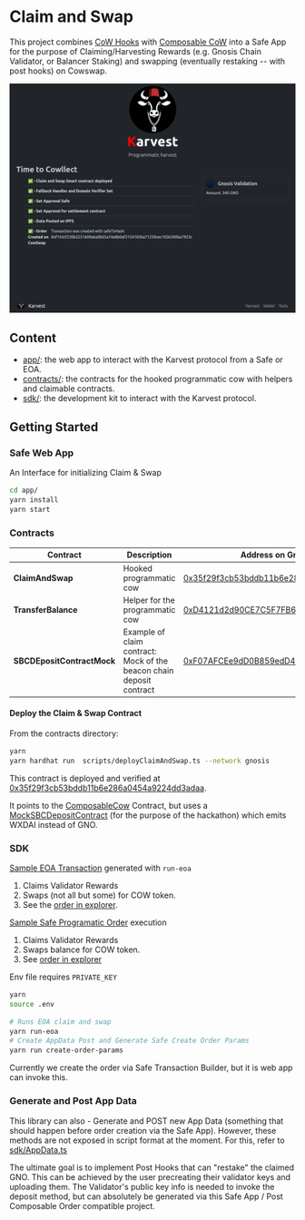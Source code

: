 # Claim and Swap

This project combines [CoW Hooks](https://beta.docs.cow.fi/cow-protocol/reference/contracts/periphery/hooks-trampoline) with [Composable CoW](https://github.com/cowprotocol/composable-cow) into a Safe App for the purpose of Claiming/Harvesting Rewards (e.g. Gnosis Chain Validator, or Balancer Staking) and swapping (eventually restaking -- with post hooks) on Cowswap.

![Screenshot](./docs/screenshot1.png)

## Content

- [app/](./app/): the web app to interact with the Karvest protocol from a Safe or EOA.
- [contracts/](./contracts/): the contracts for the hooked programmatic cow with helpers and claimable contracts.
- [sdk/](./sdk/): the development kit to interact with the Karvest protocol.

## Getting Started

### Safe Web App
An Interface for initializing Claim & Swap

```sh
cd app/
yarn install
yarn start
```

### Contracts

| Contract | Description | Address on Gnosis Chain |
| --- | --- | --- |
| **ClaimAndSwap** | Hooked programmatic cow | [0x35f29f3cb53bddb11b6e286a0454a9224dd3adaa](https://gnosisscan.io/address/0x35f29f3cb53bddb11b6e286a0454a9224dd3adaa#code) |
| **TransferBalance** | Helper for the programmatic cow | [0xD4121d2d90CE7C5F7FB66c4E96815fc377481635](https://gnosisscan.io/address/0xD4121d2d90CE7C5F7FB66c4E96815fc377481635#code)
| **SBCDEpositContractMock** | Example of claim contract: </br> Mock of the beacon chain deposit contract | [0xF07AFCEe9dD0B859edD41603A3D725b70086fEF6](https://gnosisscan.io/address/0xF07AFCEe9dD0B859edD41603A3D725b70086fEF6#code) |

#### Deploy the Claim & Swap Contract

From the contracts directory:

```sh
yarn
yarn hardhat run  scripts/deployClaimAndSwap.ts --network gnosis
```

This contract is deployed and verified at [0x35f29f3cb53bddb11b6e286a0454a9224dd3adaa](https://gnosisscan.io/address/0x35f29f3cb53bddb11b6e286a0454a9224dd3adaa#code). 

It points to the [ComposableCow](https://gnosisscan.io/address/0xfdafc9d1902f4e0b84f65f49f244b32b31013b74) Contract, but uses a [MockSBCDepositContract](https://gnosisscan.io/address/0xf07afcee9dd0b859edd41603a3d725b70086fef6) (for the purpose of the hackathon) which emits WXDAI instead of GNO.

### SDK

[Sample EOA Transaction](https://gnosisscan.io/tx/0xadacb7d0862c0f4f341edcfb4ab9746995ef609bb543cbfbccba62b7ef29824a) generated with `run-eoa`
1. Claims Validator Rewards
2. Swaps (not all but some) for COW token.
3. See the [order in explorer](https://explorer.cow.fi/gc/orders/0xf607a7dff5adf19906db638ebaba314444ba532877548590d4011e5adff628ab7f01d9b227593e033bf8d6fc86e634d27aa855686558d70b?tab=overview).

[Sample Safe Programatic Order](https://gnosisscan.io/tx/0xec82ae8b1661ee357ae36cad487b45e9655fe9310a692f9376bd4c9b3121793f) execution 
1. Claims Validator Rewards
2. Swaps balance for COW token.
3. See [order in explorer](https://explorer.cow.fi/gc/orders/0xb6beda062432020b8f839a197c334752889d95d5a80daf6f16061c93ac992a09608acd7d1c01439b351fefaff7636a136af3da816589bcc6?tab=overview)


Env file requires `PRIVATE_KEY`

```sh
yarn
source .env
```

```sh
# Runs EOA claim and swap
yarn run-eoa
# Create AppData Post and Generate Safe Create Order Params
yarn run create-order-params
```

Currently we create the order via Safe Transaction Builder, but it is web app can invoke this.

### Generate and Post App Data

This library can also - Generate and POST new App Data (something that should happen before order creation via the Safe App). However, these methods are not exposed in script format at the moment. For this, refer to [sdk/AppData.ts](./sdk/src/appData.ts)


The ultimate goal is to implement Post Hooks that can "restake" the claimed GNO. This can be achieved by the user precreating their validator keys and uploading them. The Validator's public key info is needed to invoke the deposit method, but can absolutely be generated via this Safe App / Post Composable Order compatible project.
